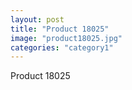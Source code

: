 ```yaml
---
layout: post
title: "Product 18025"
image: "product18025.jpg"
categories: "category1"
---
```

Product 18025
